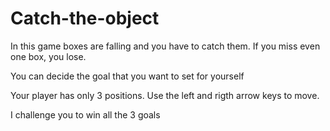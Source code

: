# Catch-the-object

In this game boxes are falling and you have to catch them. If you miss even one box, you lose.

You can decide the goal that you want to set for yourself

Your player has only 3 positions. Use the left and rigth arrow keys to move.

I challenge you to win all the 3 goals
